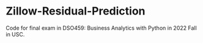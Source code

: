 # Zillow-Residual-Prediction

Code for final exam in DSO459: Business Analytics with Python in 2022 Fall in USC.
